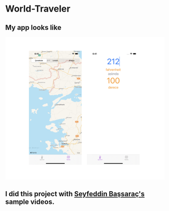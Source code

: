 # World-Traveler
## My app looks like

![Design preview for the Profile card component coding challenge](./img.png)



## I did this project with [Seyfeddin Başsaraç's](https://www.youtube.com/watch?v=rpJ-ke3_r_Q&list=PLq4I99QKpIbl02hl7UM3cj-ay1w2Z3Bq6) sample videos.
